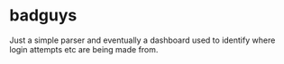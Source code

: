 # badguys

Just a simple parser and eventually a dashboard used to identify where login attempts etc are being made from.
